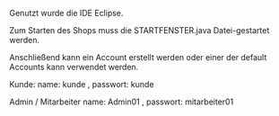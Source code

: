 Genutzt wurde die IDE Eclipse.

Zum Starten des Shops muss die STARTFENSTER.java Datei-gestartet werden.

Anschließend kann ein Account erstellt werden oder einer der default Accounts kann verwendet werden.

Kunde:
name: kunde , passwort: kunde

Admin / Mitarbeiter
name: Admin01 , passwort: mitarbeiter01
